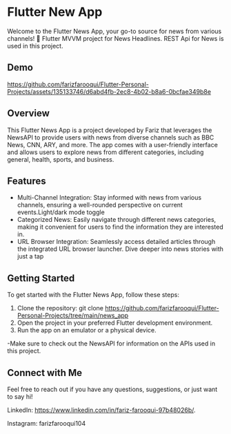 # Flutter New App
Welcome to the Flutter News App, your go-to source for news from various channels! 🚀
Flutter MVVM project for News Headlines. 
REST Api for News is used in this project.


## Demo
https://github.com/farizfarooqui/Flutter-Personal-Projects/assets/135133746/d6abd4fb-2ec8-4b02-b8a6-0bcfae349b8e

## Overview
This Flutter News App is a project developed by Fariz that leverages the NewsAPI to provide users with news from diverse channels such as BBC News, CNN, ARY, and more. The app comes with a user-friendly interface and allows users to explore news from different categories, including general, health, sports, and business.

## Features

- Multi-Channel Integration: Stay informed with news from various channels, ensuring a well-rounded perspective on current events.Light/dark mode toggle
- Categorized News: Easily navigate through different news categories, making it convenient for users to find the information they are interested in.
- URL Browser Integration: Seamlessly access detailed articles through the integrated URL browser launcher. Dive deeper into news stories with just a tap


## Getting Started
To get started with the Flutter News App, follow these steps:

1. Clone the repository: git clone https://github.com/farizfarooqui/Flutter-Personal-Projects/tree/main/news_app
2. Open the project in your preferred Flutter development environment.
3. Run the app on an emulator or a physical device.


-Make sure to check out the NewsAPI for information on the APIs used in this project.

## Connect with Me
Feel free to reach out if you have any questions, suggestions, or just want to say hi!

LinkedIn: https://www.linkedin.com/in/fariz-farooqui-97b48026b/.

Instagram: farizfarooqui104


